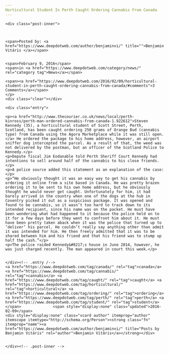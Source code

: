 ```yaml
---
Horticultural Student In Perth Caught Ordering Cannabis From Canada
---
```

<article class="post-listing post-13166 post type-post status-publish format-standard hentry category-news tag-canada tag-cannabis tag-caught tag-horticultural tag-ordering tag-perth tag-student">
    
    <div class="post-inner">
    
    
        
    <span>Posted by: <a href="https://www.deepdotweb.com/author/benjaminvi/" title="">Benjamin Vitáris </a></span>
    
    
    <span>February 9, 2016</span>
    <span>in <a href="https://www.deepdotweb.com/category/news/" rel="category tag">News</a></span>
    
    <span><a href="https://www.deepdotweb.com/2016/02/09/horticultural-student-in-perth-caught-ordering-cannabis-from-canada/#comments">3 Comments</a></span>
    </p>
    <div class="clear"></div>
    
    <div class="entry">
    
    <p><a href="http://www.thecourier.co.uk/news/local/perth-kinross/perth-man-ordered-cannabis-from-canada-1.922612">Steven Kennedy (35), a horticultural student of Scott Street, Perth, Scotland, has been caught ordering 250 grams of Orange Bud (cannabis type) from Canada using the Agora Marketplace while it was still open.</a> He ordered the package to his home address, however, an airport sniffer dog intercepted the parcel. As a result of that, the weed was not delivered by the postman, but an officer of the Scotland Police to Kennedy.</p>
    <p>Depute fiscal Jim Eodanable told Perth Sheriff Court Kennedy had intentions to sell around half of the cannabis to his close friends.</p>
    <p>A police source added this statement as an explanation of the case:</p>
    <p>“He obviously thought it was an easy way to get his cannabis by ordering it online from a site based in Canada. He was pretty brazen ordering it to be sent to his own home address, but he obviously thought he would never get caught. Unfortunately for him, it had barely arrived in the country when one of the dogs at the hub in Coventry picked it out as a suspicious package. It was opened and found to be cannabis, so it wasn’t too hard to track down to its intended recipient, since his name was on the packet. He must have been wondering what had happened to it because the police held on to it for a few days before they went to confront him about it. He must have been pretty taken aback when it was the police that turned up to ‘deliver’ his parcel. He couldn’t really say anything other than admit it was intended for him. He then freely admitted that it was to be shared between him and his friend and that his friend was to stump up half the cash.”</p>
    <p>The police raided Kennedy&#8217;s house in June 2014, however, he was just charged recently. The man appeared in court this week.</p>
    
    
    </div><!-- .entry /-->
    <a href="https://www.deepdotweb.com/tag/canada/" rel="tag">canada</a> <a href="https://www.deepdotweb.com/tag/cannabis/" rel="tag">cannabis</a> <a href="https://www.deepdotweb.com/tag/caught/" rel="tag">caught</a> <a href="https://www.deepdotweb.com/tag/horticultural/" rel="tag">horticultural</a> <a href="https://www.deepdotweb.com/tag/ordering/" rel="tag">ordering</a> <a href="https://www.deepdotweb.com/tag/perth/" rel="tag">perth</a> <a href="https://www.deepdotweb.com/tag/student/" rel="tag">student</a></span>				<span style="display:none" class="updated">2016-02-09</span>
    <div style="display:none" class="vcard author" itemprop="author" itemscope itemtype="http://schema.org/Person"><strong class="fn" itemprop="name"><a href="https://www.deepdotweb.com/author/benjaminvi/" title="Posts by Benjamin Vitáris" rel="author">Benjamin Vitáris</a></strong></div>
    
    
    </div><!-- .post-inner -->
</article><!-- .post-listing -->

